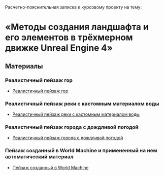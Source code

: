 Расчетно-пояснительная записка к курсовому проекту на тему: 
# «Методы создания ландшафта и его элементов в трёхмерном движке Unreal Engine 4»
## Материалы
### Реалистичный пейзаж гор
- [Реалистичный пейзаж гор](https://drive.google.com/drive/folders/1j-QfG8g_va1_1yWgcXJy81z0ILOoUQQO?usp=sharing)

### Реалистичный пейзаж реки с кастомным материалом воды
- [Реалистичный пейзаж реки с кастомным материалом воды](https://drive.google.com/drive/folders/1FZe4zS8jA5a7SYfWiqVO9VVLoUKnihYq?usp=sharing)

### Реалистичный пейзаж города с дождливой погодой
- [Реалистичный пейзаж города с дождливой погодой](https://drive.google.com/drive/folders/14yHA-ENba3G3L2kDMA7ZDrxRQnlaqH9U?usp=sharing)

### Пейзаж созданный в World Machine и примененный на нем автоматический материал
- [Пейзаж созданный в World Machine](https://drive.google.com/drive/folders/1HWEMMcHFMwMtfxn2IbpofwZfM7KySkhW?usp=sharing)
